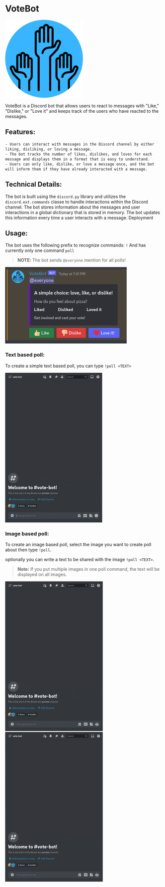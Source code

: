 # VoteBot

![](./assets/logo_github.png)

VoteBot is a Discord bot that allows users to react to messages with "Like," "Dislike," or "Love it" and keeps track of
the users who have reacted to the messages.

## Features:

    - Users can interact with messages in the Discord channel by either liking, disliking, or loving a message.
    - The bot tracks the number of likes, dislikes, and loves for each message and displays them in a format that is easy to understand.
    - Users can only like, dislike, or love a message once, and the bot will inform them if they have already interacted with a message.

## Technical Details:

The bot is built using the `discord.py` library and utilizes the `discord.ext.commands` classe to handle interactions
within the Discord channel.
The bot stores information about the messages and user interactions in a global dictionary that is stored in memory. The
bot updates this information every time a user interacts with a message.
Deployment

## Usage:

The bot uses the following prefix to recognize commands: `!`
And has currently only one command `poll`

> **NOTE:** The bot sends `@everyone` mention for all polls!

![simple poll interface](./assets/poll_1.png)

### Text based poll:

To create a simple text based poll, you can type `!poll <TEXT>`

![Create text based poll](./assets/basic_text.gif)

### Image based poll:

To create an image based poll, select the image you want to create poll about then type `!poll`.

optionally you can write a text to be shared with the image `!poll <TEXT>`.

> **Note:** If you put multiple images in one poll command, the text will be displayed on all images.

![Create single image poll](./assets/single_image.gif)
![Create multiple images polls](./assets/multiple_images.gif)

